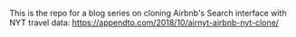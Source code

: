 This is the repo for a blog series on cloning Airbnb's Search interface with NYT travel data: https://appendto.com/2018/10/airnyt-airbnb-nyt-clone/
